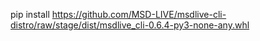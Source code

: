 pip install https://github.com/MSD-LIVE/msdlive-cli-distro/raw/stage/dist/msdlive_cli-0.6.4-py3-none-any.whl
